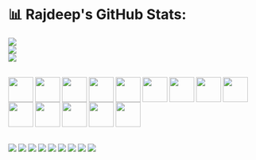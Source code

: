 # 📊 Rajdeep's GitHub Stats:
![](https://github-readme-stats.vercel.app/api?username=rajdeep31&theme=dark&hide_border=false&count_private=true&show_icons=true)<br/>
![](https://github-readme-streak-stats.herokuapp.com/?user=Rajdeep31&theme=dark&hide_border=false)<br/>
![](https://github-readme-stats.vercel.app/api/top-langs/?username=rajdeep31&theme=dark&hide_border=false&count_private=true&layout=compact)<br/>

<div style="display: inline_block"><br>
  <img align="center" height="50" width="50" src="https://cdn.jsdelivr.net/gh/devicons/devicon/icons/html5/html5-plain-wordmark.svg" />
  <img align="center" height="50" width="50" src="https://cdn.jsdelivr.net/gh/devicons/devicon/icons/css3/css3-plain-wordmark.svg" />
  <img align="center" height="50" width="50" src="https://cdn.jsdelivr.net/gh/devicons/devicon/icons/javascript/javascript-plain.svg" />
  <img align="center" height="50" width="50" src="https://cdn.jsdelivr.net/gh/devicons/devicon/icons/bootstrap/bootstrap-original.svg" />
  <img align="center" height="50" width="50" src="https://cdn.jsdelivr.net/gh/devicons/devicon/icons/github/github-original.svg" />
  <img align="center" height="50" width="50" src="https://cdn.jsdelivr.net/gh/devicons/devicon/icons/git/git-plain-wordmark.svg" />
  <img align="center" height="50" width="50" src="https://cdn.jsdelivr.net/gh/devicons/devicon/icons/java/java-original-wordmark.svg" />
  <img align="center" height="50" width="50" src="https://cdn.jsdelivr.net/gh/devicons/devicon/icons/linux/linux-original.svg" />
  <img align="center" height="50" width="50" src="https://cdn.jsdelivr.net/gh/devicons/devicon/icons/mysql/mysql-original-wordmark.svg" />
  <img align="center" height="50" width="50" src="https://cdn.jsdelivr.net/gh/devicons/devicon/icons/oracle/oracle-original.svg" />
  <img align="center" height="50" width="50" src="https://cdn.jsdelivr.net/gh/devicons/devicon/icons/php/php-plain.svg" />
  <img align="center" height="50" width="50" src="https://cdn.jsdelivr.net/gh/devicons/devicon/icons/phoenix/phoenix-original-wordmark.svg" />
  <img align="center" height="50" width="50" src="https://cdn.jsdelivr.net/gh/devicons/devicon/icons/vim/vim-original.svg" />
  <img align="center" height="50" width="50" src="https://cdn.jsdelivr.net/gh/devicons/devicon/icons/vscode/vscode-original.svg" /> 
</div>
<br/>
<br/>
<div> 
  <a href="https://instagram.com/rajdeep.31" target="_blank"><img src="https://img.shields.io/badge/-Instagram-%23E4405F?style=for-the-badge&logo=instagram&logoColor=white" target="_blank"></a>
 <a href="https://discord.gg/FcSsvdVP8d" target="_blank"><img src="https://img.shields.io/badge/Discord-7289DA?style=for-the-badge&logo=discord&logoColor=white" target="_blank"></a> 
  <a href = "mailto:rajdeep.dharajiyaljpce2020@gmail.com"><img src="https://img.shields.io/badge/-Gmail-%23333?style=for-the-badge&logo=gmail&logoColor=white" target="_blank"></a>
  <a href="https://www.linkedin.com/in/rajdeep-dharajiya-5b0b23248" target="_blank"><img src="https://img.shields.io/badge/-LinkedIn-%230077B5?style=for-the-badge&logo=linkedin&logoColor=white" target="_blank"></a> 
  <a href="#" target="_blank"><img src="https://img.shields.io/badge/Snapchat-FFFC00?style=for-the-badge&logo=snapchat&logoColor=white"></a> 
  <a href="https://twitter.com/Rajdeep7160" target="_blank"><img src="https://img.shields.io/badge/Twitter-1DA1F2?style=for-the-badge&logo=twitter&logoColor=white"></a>
  <a href="#" target="_blank"><img src="https://img.shields.io/badge/Kali_Linux-557C94?style=for-the-badge&logo=kali-linux&logoColor=white"></a> 
  <a href="#" target="_blank"><img src="https://img.shields.io/badge/Linux-FCC624?style=for-the-badge&logo=linux&logoColor=black"></a> 
  <a href="#" target="_blank"><img src="	https://img.shields.io/badge/Tails%20-56347C?&style=for-the-badge&logo=tails&logoColor=white"></a> 
</div>          
<br/>
<br/>

